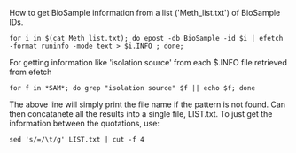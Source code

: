 How to get BioSample information from a list ('Meth_list.txt') of BioSample IDs.
```
for i in $(cat Meth_list.txt); do epost -db BioSample -id $i | efetch -format runinfo -mode text > $i.INFO ; done;
```
For getting information like 'isolation source' from each $.INFO file retrieved from efetch
```
for f in *SAM*; do grep "isolation source" $f || echo $f; done
```
The above line will simply print the file name if the pattern is not found.
Can then concatanete all the results into a single file, LIST.txt.
To just get the information between the quotations, use:
```
sed 's/=/\t/g' LIST.txt | cut -f 4
```

